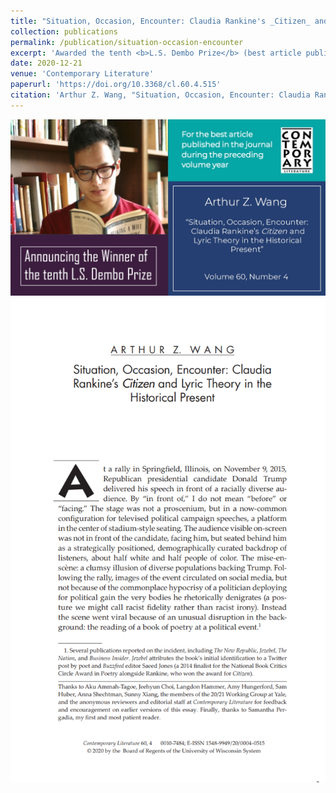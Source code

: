 ```yaml
---
title: "Situation, Occasion, Encounter: Claudia Rankine's _Citizen_ and Lyric Theory in the Historical Present"
collection: publications
permalink: /publication/situation-occasion-encounter
excerpt: 'Awarded the tenth <b>L.S. Dembo Prize</b> (best article published in <i>Contemporary Literature</i> in 2020)'
date: 2020-12-21
venue: 'Contemporary Literature'
paperurl: 'https://doi.org/10.3368/cl.60.4.515'
citation: 'Arthur Z. Wang, "Situation, Occasion, Encounter: Claudia Rankine’s <i>Citizen</i> and Lyric Theory in the Historical Present," <i>Contemporary Literature</i> 60, no. 4 (2020): 515-548.'
---
```

<img src="../images/publications/CL-award.jpeg" />
<img src="../images/publications/CL-article-first-page.png" />
